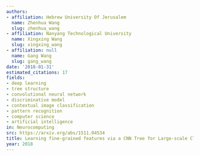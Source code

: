 ```yaml
---
authors:
- affiliation: Hebrew University Of Jerusalem
  name: Zhenhua Wang
  slug: zhenhua_wang
- affiliation: Nanyang Technological University
  name: Xingxing Wang
  slug: xingxing_wang
- affiliation: null
  name: Gang Wang
  slug: gang_wang
date: '2018-01-31'
estimated_citations: 17
fields:
- deep learning
- tree structure
- convolutional neural network
- discriminative model
- contextual image classification
- pattern recognition
- computer science
- artificial intelligence
in: Neurocomputing
src: https://arxiv.org/abs/1511.04534
title: Learning fine-grained features via a CNN Tree for Large-scale Classification
year: 2018
---
```

